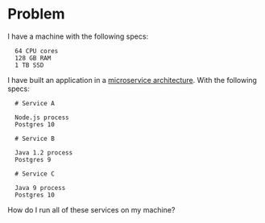 # Problem

I have a machine with the following specs:

```
  64 CPU cores
  128 GB RAM
  1 TB SSD
```

I have built an application in a [microservice architecture](https://microservices.io/). With the following specs:

```
  # Service A

  Node.js process
  Postgres 10
```

```
  # Service B

  Java 1.2 process
  Postgres 9
```

```
  # Service C

  Java 9 process
  Postgres 10
```

How do I run all of these services on my machine?
